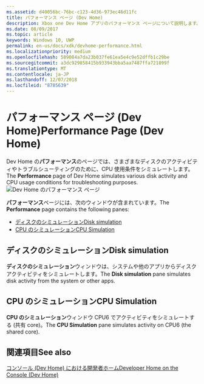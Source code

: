 ```yaml
---
ms.assetid: d40056bc-76bc-c123-4d36-973ec46d11fc
title: パフォーマンス ページ (Dev Home)
description: Xbox one Dev Home アプリのパフォーマンス ページについて説明します。
ms.date: 08/09/2017
ms.topic: article
keywords: Windows 10, UWP
permalink: en-us/docs/xdk/devhome-performance.html
ms.localizationpriority: medium
ms.openlocfilehash: 589084a7da23b037fe61ea5e4c9e52dffb1c29be
ms.sourcegitcommit: a3dc929858415b933943bba5aa7487ffa721899f
ms.translationtype: MT
ms.contentlocale: ja-JP
ms.lasthandoff: 12/07/2018
ms.locfileid: "8785639"
---
```

# <a name="performance-page-dev-home"></a><span data-ttu-id="bd4f4-104">パフォーマンス ページ (Dev Home)</span><span class="sxs-lookup"><span data-stu-id="bd4f4-104">Performance Page (Dev Home)</span></span>
   
  
<span data-ttu-id="bd4f4-105">Dev Home の**パフォーマンス**のページでは、さまざまなディスクのアクティビティやトラブルシューティングのために、CPU 使用条件をシミュレートします。</span><span class="sxs-lookup"><span data-stu-id="bd4f4-105">The **Performance** page of Dev Home simulates various disk activity and CPU usage conditions for troubleshooting purposes.</span></span>   
 ![Dev Home のパフォーマンス ページ](images/devhome_performance.png)   
  
<span data-ttu-id="bd4f4-107">**パフォーマンス**ページには、次のウィンドウが含まれています。</span><span class="sxs-lookup"><span data-stu-id="bd4f4-107">The **Performance** page contains the following panes:</span></span>   
 
   *  [<span data-ttu-id="bd4f4-108">ディスクのシミュレーション</span><span class="sxs-lookup"><span data-stu-id="bd4f4-108">Disk simulation</span></span>](#ID4EEB)  
   *  [<span data-ttu-id="bd4f4-109">CPU のシミュレーション</span><span class="sxs-lookup"><span data-stu-id="bd4f4-109">CPU Simulation</span></span>](#ID4EOB)  

 
<a id="ID4EEB"></a>

   

## <a name="disk-simulation"></a><span data-ttu-id="bd4f4-110">ディスクのシミュレーション</span><span class="sxs-lookup"><span data-stu-id="bd4f4-110">Disk simulation</span></span>  
   
  
<span data-ttu-id="bd4f4-111">**ディスクのシミュレーション**ウィンドウは、システムや他のアプリからディスク アクティビティをシミュレートします。</span><span class="sxs-lookup"><span data-stu-id="bd4f4-111">The **Disk simulation** pane simulates disk activity from the system or other apps.</span></span>   
  
<a id="ID4EOB"></a>

   

## <a name="cpu-simulation"></a><span data-ttu-id="bd4f4-112">CPU のシミュレーション</span><span class="sxs-lookup"><span data-stu-id="bd4f4-112">CPU Simulation</span></span>  
   
  
<span data-ttu-id="bd4f4-113">**CPU のシミュレーション**ウィンドウ CPU6 でアクティビティをシミュレートする (共有 core)。</span><span class="sxs-lookup"><span data-stu-id="bd4f4-113">The **CPU Simulation** pane simulates activity on CPU6 (the shared core).</span></span>   
  
<a id="ID4EYB"></a>

   

## <a name="see-also"></a><span data-ttu-id="bd4f4-114">関連項目</span><span class="sxs-lookup"><span data-stu-id="bd4f4-114">See also</span></span>  
 [<span data-ttu-id="bd4f4-115">コンソール (Dev Home) における開発者ホーム</span><span class="sxs-lookup"><span data-stu-id="bd4f4-115">Developer Home on the Console (Dev Home)</span></span>](dev-home.md)

  